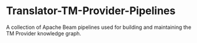 # Translator-TM-Provider-Pipelines
A collection of Apache Beam pipelines used for building and maintaining the TM Provider knowledge graph.
